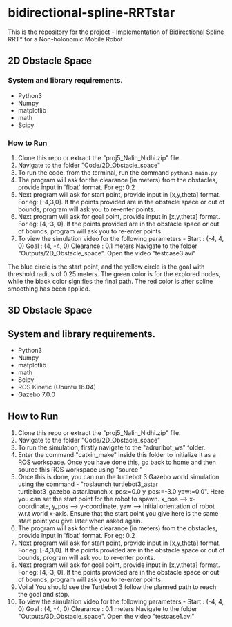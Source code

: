 # bidirectional-spline-RRTstar
This is the repository for the project - Implementation of Bidirectional Spline RRT* for a Non-holonomic Mobile Robot

## 2D Obstacle Space

### System and library requirements.
 - Python3
 - Numpy
 - matplotlib
 - math
 - Scipy
 
### How to Run
1. Clone this repo or extract the "proj5_Nalin_Nidhi.zip" file. <br>
2. Navigate to the folder "Code/2D_Obstacle_space" <br>
3. To run the code, from the terminal, run the command `python3 main.py` <br>
4. The program will ask for the clearance (in meters) from the obstacles, provide input in 'float' format. For eg: 0.2<br>
5. Next program will ask for start point, provide input in [x,y,theta] format. For eg: [-4,3,0]. If the points provided are in the obstacle space or out of bounds, program will ask you to re-enter points.<br>
6. Next program will ask for goal point, provide input in [x,y,theta] format. For eg: [4,-3, 0].
If the points provided are in the obstacle space or out of bounds, program will ask you to re-enter points.<br>
7. To view the simulation video for the following parameters - 
Start : (-4, 4, 0)
Goal : (4, -4, 0)
Clearance : 0.1 meters
Navigate to the folder "Outputs/2D_Obstacle_space". Open the video "testcase3.avi"<br>

The blue circle is the start point, and the yellow circle is the goal with threshold radius of 0.25 meters. The green color is for the explored nodes, while the black color signifies the final path. The red color is after spline smoothing has been applied.

## 3D Obstacle Space

## System and library requirements.
 - Python3
 - Numpy
 - matplotlib
 - math
 - Scipy
 - ROS Kinetic (Ubuntu 16.04)
 - Gazebo 7.0.0
 
## How to Run
1. Clone this repo or extract the "proj5_Nalin_Nidhi.zip" file. <br>
2. Navigate to the folder "Code/2D_Obstacle_space" <br>
3. To run the simulation, firstly navigate to the "adrurlbot_ws" folder. <br>
4. Enter the command "catkin_make" inside this folder to initialize it as a ROS workspace.
Once you have done this, go back to home and then source this ROS workspace using "source <path to setup.bash>"
5. Once this is done, you can run the turtlebot 3 Gazebo world simulation using the command - "roslaunch turtlebot3_astar turtlebot3_gazebo_astar.launch x_pos:=0.0 y_pos:=-3.0 yaw:=0.0". Here you can set the start point for the robot to spawn. x_pos --> x-coordinate, y_pos --> y-coordinate, yaw --> Initial orientation of robot w.r.t world x-axis. Ensure that the start point you give here is the same start point you give later when asked again.
6. The program will ask for the clearance (in meters) from the obstacles, provide input in 'float' format. For eg: 0.2<br>
5. Next program will ask for start point, provide input in [x,y,theta] format. For eg: [-4,3,0]. If the points provided are in the obstacle space or out of bounds, program will ask you to re-enter points.<br>
6. Next program will ask for goal point, provide input in [x,y,theta] format. For eg: [4,-3, 0].
If the points provided are in the obstacle space or out of bounds, program will ask you to re-enter points.<br>
7. Voila! You should see the Turtlebot 3 follow the planned path to reach the goal and stop.
8.  To view the simulation video for the following parameters - 
Start : (-4, 4, 0)
Goal : (4, -4, 0)
Clearance : 0.1 meters
Navigate to the folder "Outputs/3D_Obstacle_space". Open the video "testcase1.avi"<br>



